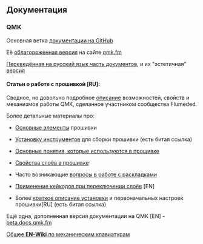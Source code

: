 ## Документация 

### QMK

Основная ветка [документации на GitHub](https://github.com/qmk/qmk_firmware/tree/master/docs/)

Её [облагороженная версия](https://docs.qmk.fm/) на сайте [qmk.fm](https://qmk.fm/)

[Переведённая на русский язык часть документов](https://github.com/qmk/qmk_firmware/tree/master/docs/ru-ru), и их "эстетичная" [версия](https://docs.qmk.fm/#/ru-ru/)

#### Статьи о работе с прошивкой [RU]:

Сводное, но довольно подробное [описание](https://github.com/Flumeded/ru_mech/blob/master/docs/QMK.md) возможностей, свойств и механизмов работы QMK, сделанное участником сообщества Flumeded.  

Более детальные материалы про:  

- [Основные элементы](https://github.com/qmk/qmk_firmware/blob/master/docs/ru-ru/getting_started_introduction.md) прошивки
- [Установку инструментов](https://docs.qmk.fm/#/ru-ru/getting_started_build_tools) для сборки прошивки   (есть битая ссылка)
  
- [Основные понятия, которые используются в прошивке](https://golos.id/ru--kompxyutery/@irronyx/3-ponyatiinye-sosny-klaviaturnykh-proshivok)  
- [Свойства слоёв в прошивке](https://github.com/oleg-rnd/qmk_firmware/blob/master/docs/ru-ru/feature_layers.md)  
- Часто возникающие [вопросы в работе с раскладками](https://github.com/oleg-rnd/qmk_firmware/blob/master/docs/ru-ru/faq_keymap.md)

- [Применение кейкодов при переключении слоёв](https://docs.qmk.fm/#/feature_advanced_keycodes?id=switching-and-toggling-layers) [EN] 
- Более [краткое описание установки](https://docs.qmk.fm/#/ru-ru/newbs_getting_started) и первоначальных настроек прошивки[RU]    (есть битая ссылка)


Ещё одна, дополненная версия документации на QMK [EN] - [beta.docs.qmk.fm](https://beta.docs.qmk.fm/)  

[Общее **EN-Wiki** по механическим клавиатурам](https://deskthority.net/wiki/Main_Page)  

